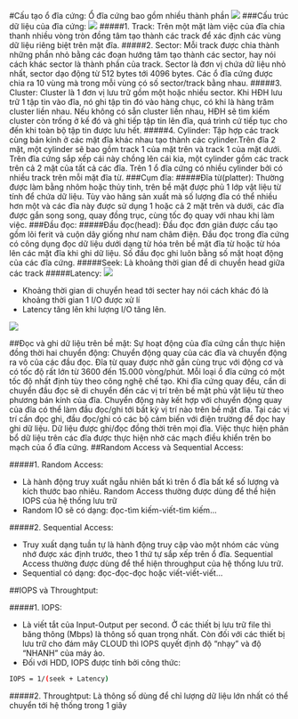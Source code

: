 #Cấu tạo ổ đĩa cứng:
Ổ đĩa cứng bao gồm nhiều thành phần 
<img src="http://data.sinhvienit.net/lab1/hdd_files/hdd17.jpg">
<src img="">
###Cấu trúc dữ liệu của đĩa cứng:
<img src="http://data.sinhvienit.net/lab1/hdd_files/hdd16.jpg">
#####1. Track:
Trên một mặt làm việc của đĩa chia thanh nhiều vòng tròn đồng tâm tạo thành các track để xác định các vùng dữ liệu riêng biệt trên mặt đĩa.
#####2. Sector:
Mỗi track được chia thành những phần nhỏ bằng các đoạn hướng tâm tạo thành các sector, hay nói cách khác sector là thành phần của track. Sector là đơn vị chứa dữ liệu nhỏ nhất, sector dạo động từ 512 bytes tới 4096 bytes. Các ổ đĩa cứng được chia ra 10 vùng mà trong mỗi vùng có số sector/track bằng nhau.
#####3. Cluster:
Cluster là 1 đơn vị lưu trữ gồm một hoặc nhiều sector. Khi HĐH lưu trữ 1 tập tin vào đĩa, nó ghi tập tin đó vào hàng chục, có khi là hàng trăm cluster liền nhau. Nếu không có sẵn cluster liền nhau, HĐH sẽ tìm kiếm cluster còn trống ở kế đó và ghi tiếp tập tin lên đĩa, quá trình cứ tiếp tục cho đến khi toàn bộ tập tin được lưu hết.
#####4. Cylinder:
Tập hợp các track cùng bán kính ở các mặt đĩa khác nhau tạo thành các cylinder.Trên đĩa 2 mặt, một cylinder sẽ bao gồm track 1 của mặt trên và track 1 của mặt dưới. Trên đĩa cứng sắp xếp cái này chồng lên cái kia, một cylinder gồm các track trên cả 2 mặt của tất cả các đĩa. Trên 1 ổ đĩa cứng có nhiều cylinder bởi có nhiều track trên mỗi mặt đĩa từ.
###Cụm đĩa:
#####Đĩa từ(platter):
Thường được làm bằng nhôm hoặc thủy tinh, trên bề mặt được phủ 1 lớp vật liệu từ tính để chứa dữ liệu. Tùy vào hãng sản xuất mà số lượng đĩa có thể nhiều hơn một và các đĩa này được sử dụng 1 hoặc cả 2 mặt trên và dưới, các đĩa được gắn song song, quay đồng trục, cùng tốc đọ quay với nhau khi làm việc.
###Đầu đọc:
#####Đầu đọc(head):
Đầu đọc đơn giản được cấu tạo gồm lõi ferit và cuộn dây giống như nam châm điện. Đầu đọc trong đĩa cứng có công dụng đọc dữ liệu dưới dạng từ hóa trên bề mặt đĩa từ hoặc từ hóa lên các mặt đĩa khi ghi dữ liệu. Số đầu đọc ghi luôn bằng số mặt hoạt động của các đĩa cứng.
#####Seek:
Là khoảng thời gian để di chuyển head giữa các track
#####Latency:
<img src="http://louwrentius.com/static/images/io03.png">
- Khoảng thời gian di chuyển head tới secter hay nói cách khác đó là khoảng thời gian 1 I/O được xử lí
- Latency tăng lên khi lượng I/O tăng lên.
<img src="http://louwrentius.com/static/images/io055.png">

##Đọc và ghi dữ liệu trên bề mặt:
Sự hoạt động của đĩa cứng cần thực hiện đồng thời hai chuyển động: Chuyển động quay của các đĩa và chuyển động ra vô của các đầu đọc. Đĩa từ quay được nhờ gắn cùng trục với động cơ và có tốc độ rất lớn từ 3600 đến 15.000 vòng/phút. Mỗi loại ổ đĩa cứng có một tốc độ nhất định tùy theo công nghệ chế tạo.
Khi đĩa cứng quay đều, cần di chuyển đầu đọc sẽ di chuyển đến các vị trí trên bề mặt phủ vật liệu từ theo phương bán kính của đĩa. Chuyển động này kết hợp với chuyển động quay của đĩa có thể làm đầu đọc/ghi tới bất kỳ vị trí nào trên bề mặt đĩa.
Tại các vị trí cần đọc ghi, đầu đọc/ghi có các bộ cảm biến với điện trường để đọc hay ghi dữ liệu.
Dữ liệu được ghi/đọc đồng thời trên mọi đĩa. Việc thực hiện phân bổ dữ liệu trên các đĩa được thực hiện nhờ các mạch điều khiển trên bo mạch của ổ đĩa cứng.
##Random Access và Sequential Access:
<src img="">

#####1. Random Access:
- Là hành động truy xuất ngẫu nhiên bất kì trên ổ đĩa bất kể số lượng và kích thước bao nhiêu. Random Access thường được dùng để thể hiện IOPS của hệ thống lưu trữ
- Random IO sẽ có dạng: đọc-tìm kiếm-viết-tìm kiếm...

#####2. Sequential Access:
- Truy xuất dạng tuần tự là hành động truy cập vào một nhóm các vùng nhớ được xác định trước, theo 1 thứ tự sắp xếp trên ổ đĩa. Sequential Access thường được dùng để thể hiện throughput của hệ thống lưu trữ.
- Sequential có dạng: đọc-đọc-đọc hoặc viết-viết-viết...

##IOPS và Throughtput:

#####1. IOPS:
- Là viết tắt của Input-Output per second. Ở các thiết bị lưu trữ file thì băng thông (Mbps) là thông số quan trọng nhất.  Còn đối với các thiết bị lưu trữ cho đám mây CLOUD thì IOPS quyết định độ “nhạy” và độ “NHANH” của máy ảo.
- Đối với HDD, IOPS được tính bởi công thức:
```sh
IOPS = 1/(seek + Latency)
```
#####2. Throughtput:
Là thông số dùng để chỉ lượng dữ liệu lớn nhất có thể chuyển tới hệ thống trong 1 giây 



